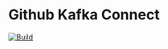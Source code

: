 # Github Kafka Connect

[![Build](https://github.com/rayyildiz/github-kafka-connector/actions/workflows/build.yaml/badge.svg)](https://github.com/rayyildiz/github-kafka-connector/actions/workflows/build.yaml)


